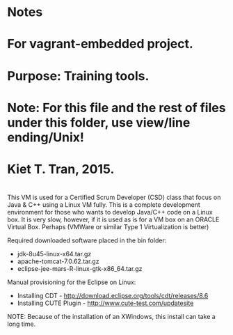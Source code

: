 # 
# Notes
# For vagrant-embedded project.
# Purpose: Training tools.
# Note: For this file and the rest of files under this folder, use view/line ending/Unix!
#
# Kiet T. Tran, 2015.
#

This VM is used for a Certified Scrum Developer (CSD) class that focus on Java & C++
using a Linux VM fully. This is a complete development environment for those who wants to 
develop Java/C++ code on a Linux box. It is very slow, however, if it is used as is for a
VM box on an ORACLE Virtual Box. Perhaps (VMWare or similar Type 1 Virtualization is better)

Required downloaded software placed in the bin folder:
- jdk-8u45-linux-x64.tar.gz
- apache-tomcat-7.0.62.tar.gz
- eclipse-jee-mars-R-linux-gtk-x86_64.tar.gz

Manual provisioning for the Eclipse on Linux:
- Installing CDT - http://download.eclipse.org/tools/cdt/releases/8.6
- Installing CUTE Plugin - http://www.cute-test.com/updatesite

NOTE: Because of the installation of an XWindows, this install can take a long time.